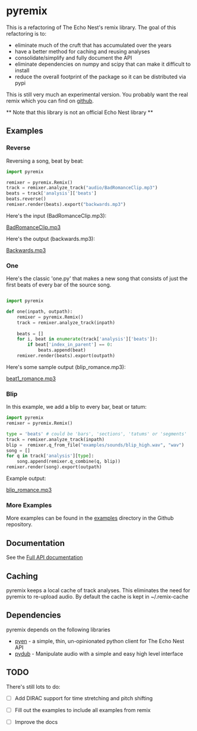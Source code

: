 # pyremix

This is a refactoring of The Echo Nest's remix library. The goal of this refactoring is to:

 - eliminate much of the cruft that has accumulated over the years
 - have a better method for caching and reusing analyses
 - consolidate/simplify and fully document the API
 - eliminate dependencies on numpy and scipy that can make it difficult to install
 - reduce the overall footprint of the package so it can be distributed via pypi
 
This is still very much an experimental version. You probably want the real remix
which you can find on [github](http://echonest.github.io/remix/). 

** Note that this library is not an official Echo Nest library **
 
## Examples

### Reverse

Reversing a song, beat by beat:

```python
import pyremix

remixer = pyremix.Remix()
track = remixer.analyze_track("audio/BadRomanceClip.mp3")
beats = track['analysis']['beats']
beats.reverse()
remixer.render(beats).export("backwards.mp3")
```
    
Here's the input (BadRomanceClip.mp3): 

<a href="http://static.echonest.com/pyremix/audio/BadRomanceClip.mp3">BadRomanceClip.mp3</a>

Here's the output (backwards.mp3):

<a href="http://static.echonest.com/pyremix/audio/backwards.mp3">Backwards.mp3</a>
    
    
### One

Here's the classic 'one.py' that makes a new song that consists of just the first beats of every bar of the source song.

```python

import pyremix

def one(inpath, outpath):
    remixer = pyremix.Remix()
    track = remixer.analyze_track(inpath)
    
    beats = []
    for i, beat in enumerate(track['analysis']['beats']):
        if beat['index_in_parent'] == 0:
            beats.append(beat)
    remixer.render(beats).export(outpath)
```

Here's some sample output (blip_romance.mp3):

<a href="http://static.echonest.com/pyremix/audio/beat1_romance.mp3">beat1_romance.mp3</a>

### Blip

In this example, we add a blip to every bar, beat or tatum:

```python
import pyremix
remixer = pyremix.Remix()

type = 'beats' # could be 'bars', 'sections', 'tatums' or 'segments'
track = remixer.analyze_track(inpath)
blip =  remixer.q_from_file("examples/sounds/blip_high.wav", "wav")
song = []
for q in track['analysis'][type]:
    song.append(remixer.q_combine(q, blip))
remixer.render(song).export(outpath)
```

Example output:

<a href="http://static.echonest.com/pyremix/audio/beat1_romance.mp3">blip_romance.mp3</a>

### More Examples
More examples can be found in the [examples](https://github.com/plamere/pyremix/tree/master/examples) directory in the Github repository.

## Documentation

See the [Full API documentation](http://static.echonest.com/pyremix/docs/pyremix.html)

## Caching
pyremix keeps a local cache of track analyses. This eliminates the need for pyremix to re-upload audio.  By default the cache is kept in ~/.remix-cache            
## Dependencies
pyremix depends on the following libraries

- [pyen](https://github.com/plamere/pyen) - a simple, thin, un-opinionated python client for The Echo Nest API 
- [pydub](https://github.com/jiaaro/pydub/) - Manipulate audio with a simple and easy high level interface 


## TODO
There's still lots to do:

 - [ ] Add DIRAC support for time stretching and pitch shifting
 - [ ] Fill out the examples to include all examples from remix
 - [ ] Improve the docs


